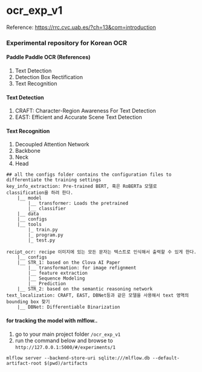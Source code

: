 # ocr_exp_v1
Reference: https://rrc.cvc.uab.es/?ch=13&com=introduction
### Experimental repository for Korean OCR 
#### Paddle Paddle OCR (References)
1. Text Detection
2. Detection Box Rectification
3. Text Recognition

#### Text Detection
1. CRAFT: Character-Region Awareness For Text Detection
2. EAST: Efficient and Accurate Scene Text Detection

#### Text Recognition
1. Decoupled Attention Network
2. Backbone
3. Neck
4. Head

```
## all the configs folder contains the configuration files to differentiate the training settings
key_info_extraction: Pre-trained BERT, 혹은 RoBERTa 모델로 classification을 하려 한다.
    |__ model
        |__ transformer: Loads the pretrained
        |__ classifier
    |__ data
    |__ configs
    |__ tools
        |_ train.py
        |_ program.py
        |_ test.py

recipt_ocr: recipe 이미지에 있는 모든 문자는 텍스트로 인식해서 출력할 수 있게 한다.
    |__ configs
    |__ STR_1: based on the Clova AI Paper
        |__ transformation: for image refignment
        |__ feature extraction
        |__ Sequence Modeling
        |__ Prediction
    |__ STR_2: based on the semantic reasoning network
text_localization: CRAFT, EAST, DBNet등과 같은 모델을 사용해서 text 영역의 bounding box 찾기
    |__ DBNet: Differentiable Binarization
```


#### for tracking the model with mlflow..
1. go to your main project folder `/ocr_exp_v1`
2. run the command below and browse to `http://127.0.0.1:5000/#/experiments/1`
```
mlflow server --backend-store-uri sqlite:///mlflow.db --default-artifact-root $(pwd)/artifacts
```